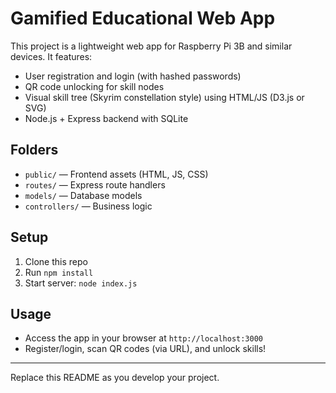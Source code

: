 # Gamified Educational Web App

This project is a lightweight web app for Raspberry Pi 3B and similar devices. It features:
- User registration and login (with hashed passwords)
- QR code unlocking for skill nodes
- Visual skill tree (Skyrim constellation style) using HTML/JS (D3.js or SVG)
- Node.js + Express backend with SQLite

## Folders
- `public/` — Frontend assets (HTML, JS, CSS)
- `routes/` — Express route handlers
- `models/` — Database models
- `controllers/` — Business logic

## Setup
1. Clone this repo
2. Run `npm install`
3. Start server: `node index.js`

## Usage
- Access the app in your browser at `http://localhost:3000`
- Register/login, scan QR codes (via URL), and unlock skills!

---

Replace this README as you develop your project.
